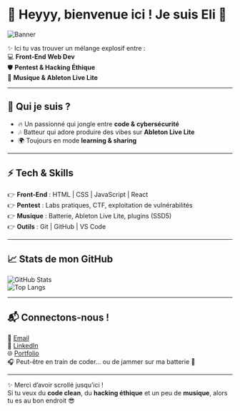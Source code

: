 # 🎉 Heyyy, bienvenue ici ! Je suis **Eli** 🚀  

![Banner](./assets/banner.png)

✨ Ici tu vas trouver un mélange explosif entre :  
💻 **Front-End Web Dev**  
🛡️ **Pentest & Hacking Éthique**  
🥁 **Musique & Ableton Live Lite**  

---

## 🌟 Qui je suis ?
- 🔥 Un passionné qui jongle entre **code & cybersécurité**  
- 🎶 Batteur qui adore produire des vibes sur **Ableton Live Lite**  
- 🌍 Toujours en mode **learning & sharing**  

---

## ⚡ Tech & Skills
👉 **Front-End** : HTML | CSS | JavaScript | React  
👉 **Pentest** : Labs pratiques, CTF, exploitation de vulnérabilités  
👉 **Musique** : Batterie, Ableton Live Lite, plugins (SSD5)  
👉 **Outils** : Git | GitHub | VS Code  

---

## 📈 Stats de mon GitHub
![GitHub Stats](https://github-readme-stats.vercel.app/api?username=Eli&show_icons=true&theme=tokyonight)  
![Top Langs](https://github-readme-stats.vercel.app/api/top-langs/?username=Eli&layout=compact&theme=tokyonight)  

---

## 📬 Connectons-nous !
💌 [Email](mailto:tonemail@example.com)  
💼 [LinkedIn](https://www.linkedin.com/in/tonprofil/)  
🌐 [Portfolio](https://tonportfolio.com)  
🎧 Peut-être en train de coder... ou de jammer sur ma batterie 🥁  

---

✨ Merci d’avoir scrollé jusqu’ici !  
Si tu veux du **code clean**, du **hacking éthique** et un peu de **musique**, alors tu es au bon endroit 😎
